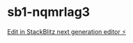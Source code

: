 # sb1-nqmrlag3

[Edit in StackBlitz next generation editor ⚡️](https://stackblitz.com/~/github.com/mani712/sb1-nqmrlag3)
